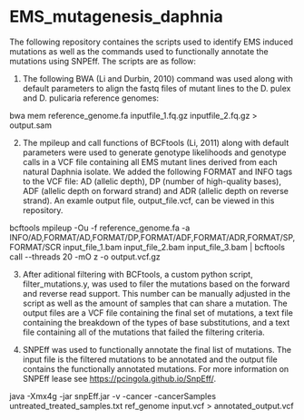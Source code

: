 # EMS_mutagenesis_daphnia

The following repository containes the scripts used to identify EMS induced mutations as well as the commands used to functionally annotate the mutations using SNPEff. The scripts are as follow:

1. The following BWA (Li and Durbin, 2010) command was used along with default parameters to align the fastq files of mutant lines to the D. pulex and D. pulicaria reference genomes:

bwa mem reference_genome.fa inputfile_1.fq.gz inputfile_2.fq.gz > output.sam
    
2. The mpileup and call functions of BCFtools (Li, 2011) along with default parameters were used to generate genotype likelihoods and genotype calls in a VCF file containing all EMS mutant lines derived from each natural Daphnia isolate. We added the following FORMAT and INFO tags to the VCF file: AD (allelic depth), DP (number of high-quality bases), ADF (allelic depth on forward strand) and ADR (allelic depth on reverse strand). An examle output file, output_file.vcf, can be viewed in this repository.
    
bcftools mpileup -Ou -f reference_genome.fa -a INFO/AD,FORMAT/AD,FORMAT/DP,FORMAT/ADF,FORMAT/ADR,FORMAT/SP,FORMAT/SCR  input_file_1.bam  input_file_2.bam input_file_3.bam | bcftools call --threads 20  -mO z -o output.vcf.gz

3. After aditional filtering with BCFtools, a custom python script, filter_mutations.y, was used to filer the mutations based on the forward and reverse read support. This number can be manually adjusted in the script as well as the amount of samples that can share a mutation. The output files are a VCF file containing the final set of mutations, a text file containing the breakdown of the types of base substitutions, and a text file containing all of the mutations that failed the filtering criteria.

4. SNPEff was used to functionally annotate the final list of mutations. The input file is the filtered mutations to be annotated and the output file contains the functionally annotated mutations. For more information on SNPEff lease see https://pcingola.github.io/SnpEff/.

java -Xmx4g -jar snpEff.jar -v -cancer -cancerSamples untreated_treated_samples.txt ref_genome input.vcf  > annotated_output.vcf


